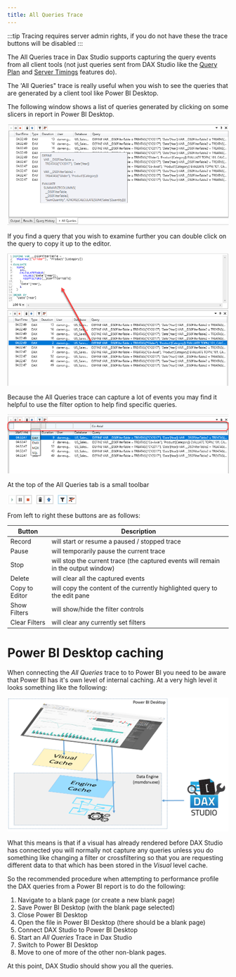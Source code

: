```yaml
---
title: All Queries Trace
---
```

:::tip
Tracing requires server admin rights, if you do not have these the trace buttons will be disabled
:::

The All Queries trace in Dax Studio supports capturing the query events from all client tools (not just queries sent from DAX Studio like the [Query Plan](../query-plan-trace) and [Server Timings](../server-timings-trace) features do). 

The 'All Queries" trace is really useful when you wish to see the queries that are generated by a client tool like Power BI Desktop. 

The following window shows a list of queries generated by clicking on some slicers in report in Power BI Desktop.

![](all-queries-trace.png)

If you find a query that you wish to examine further you can double click on the query to copy it up to the editor.

![](all-queries-copy-to-editor.png)

Because the All Queries trace can capture a lot of events you may find it helpful to use the filter option to help find specific queries.

![](all-queries-filters.png)

At the top of the All Queries tab is a small toolbar

![](all-queries-toolbar.png)

From left to right these buttons are as follows:

| **Button** | **Description** |
| --- | --- |
| Record | will start or resume a paused / stopped trace |
| Pause | will temporarily pause the current trace |
| Stop | will stop the current trace (the captured events will remain in the output window) |
| Delete | will clear all the captured events |
| Copy to Editor | will copy the content of the currently highlighted query to the edit pane |
| Show Filters | will show/hide the filter controls |
| Clear Filters | will clear any currently set filters |

# Power BI Desktop caching

When connecting the _All Queries_ trace to to Power BI you need to be aware that Power BI has it's own level of internal caching. At a very high level it looks something like the following:

![](power-bi-caches.png)

What this means is that if a visual has already rendered before DAX Studio has connected you will normally not capture any queries unless you do something like changing a filter or crossfiltering so that you are requesting different data to that which has been stored in the _Visual_ level cache.

So the recommended procedure when attempting to performance profile the DAX queries from a Power BI report is to do the following:

1. Navigate to a blank page (or create a new blank page)
2. Save Power BI Desktop (with the blank page selected)
3. Close Power BI Desktop
4. Open the file in Power BI Desktop (there should be a blank page)
5. Connect DAX Studio to Power BI Desktop
6. Start an _All Queries_ Trace in Dax Studio
7. Switch to Power BI Desktop
8. Move to one of more of the other non-blank pages. 

At this point, DAX Studio should show you all the queries.